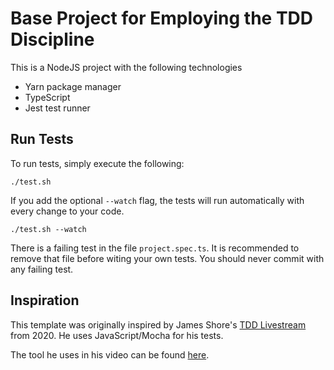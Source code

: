 # Base Project for Employing the TDD Discipline

This is a NodeJS project with the following technologies

- Yarn package manager
- TypeScript
- Jest test runner

## Run Tests

To run tests, simply execute the following:

```
./test.sh
```

If you add the optional `--watch` flag, the tests will run automatically with every change to your code.

```
./test.sh --watch
```

There is a failing test in the file `project.spec.ts`. It is recommended to remove that file before witing your own tests. You should never commit with any failing test.

## Inspiration

This template was originally inspired by James Shore's [TDD Livestream][James Shore video] from 2020. He uses JavaScript/Mocha for his tests.

The tool he uses in his video can be found [here][James Shore code].

[James Shore video]:https://youtu.be/nlGSDUuK7C4
[James Shore code]: https://github.com/jamesshore/livestream
